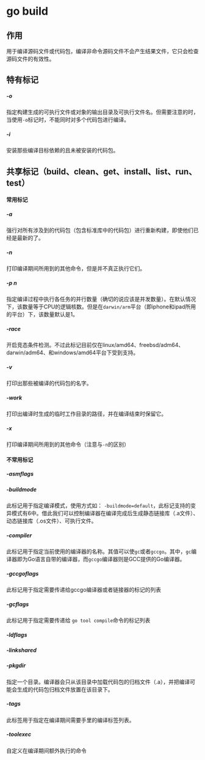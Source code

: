 # go build

## 作用

用于编译源码文件或代码包，编译非命令源码文件不会产生结果文件，它只会检查源码文件的有效性。



## 特有标记

##### -o

指定构建生成的可执行文件或对象的输出目录及可执行文件名。但需要注意的时，当使用`-o`标记时，不能同时对多个代码包进行编译。

##### -i

安装那些编译目标依赖的且未被安装的代码包。





## 共享标记（build、clean、get、install、list、run、test）

#### 常用标记

##### -a

强行对所有涉及到的代码包（包含标准库中的代码包）进行重新构建，即使他们已经是最新的了。

##### -n

打印编译期间所用到的其他命令，但是并不真正执行它们。

##### -p n

指定编译过程中执行各任务的并行数量（确切的说应该是并发数量）。在默认情况下，该数量等于CPU的逻辑核数。但是在`darwin/arm`平台（即iphone和ipad所用的平台）下，该数量默认是1。

##### -race

开启竞态条件检测。不过此标记目前仅在linux/amd64、freebsd/adm64、darwin/adm64、和windows/amd64平台下受到支持。

##### -v

打印出那些被编译的代码包的名字。

##### -work

打印出编译时生成的临时工作目录的路径，并在编译结束时保留它。

##### -x

打印编译期间所用到的其他命令（注意与`-n`的区别）





#### 不常用标记

##### -asmflags



##### -buildmode

此标记用于指定编译模式，使用方式如： `-buildmode=default`，此标记支持的变异模式有6中。借此我们可以控制编译器在编译完成后生成静态链接库（.a文件）、动态链接库（.os文件）、可执行文件。

##### -compiler

此标记用于指定当前使用的编译器的名称。其值可以使`gc`或者`gccgo`。其中，`gc`编译器即为Go语言自带的编译器，而`gccgo`编译器则是GCC提供的Go编译器。

##### -gccgoflags

此标记用于指定需要传递给gccgo编译器或者链接器的标记的列表

##### -gcflags

此标记用于指定需要传递给 `go tool compile`命令的标记列表

##### -ldflags



##### -linkshared

##### -pkgdir

指定一个目录。编译器会只从该目录中加载代码包的归档文件（.a），并把编译可能会生成的代码包归档文件放置在该目录下。

##### -tags

此标签用于指定在编译期间需要手里的编译标签列表。

##### -toolexec

自定义在编译期间额外执行的命令







